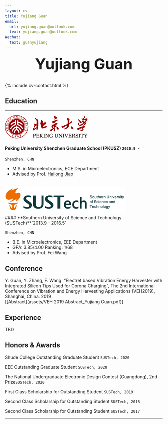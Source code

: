 ```yaml
---
layout: cv
title: Yujiang Guan
email:
  url: yujiang.guan@outlook.com
  text: yujiang.guan@outlook.com
Wechat: 
  text: guanyujiang
---
```


<font size="7"><center><b>Yujiang Guan</b></center></font><br />

<!--
include contact information from the front matter
Supported arguments:

    - homepage: url, text
        - phone
        - email
-->

{% include cv-contact.html %}

## Education

---

<img src="media/标志与中英文校名组合规范_左右.png" style="zoom:67%;" />  

#### **Peking University Shenzhen Graduate School (PKUSZ)** `2020.9 -`

```
Shenzhen, CHN
```

- M.S. in Microelectronics, ECE Department
- Advised by Prof. [Hailong Jiao](http://pku-vlsi.com/)<br>
<br>


<div align="left"><img src="media/LOGO.png" style="zoom: 67%;" /> </div> 
#### **Southern University of Science and Technology (SUSTech)**`2013.9 - 2016.5`

```
Shenzhen, CHN
```

- B.E. in Microelectronics, EEE Department
- GPA: 3.85/4.00   Ranking: 1/68
- Advised by  Prof. Fei Wang

## Conference
Y. Guan, Y. Zhang, F. Wang. “Electret based Vibration Energy Harvester with Integrated Silicon Tips Used for Corona Charging”, The 2nd International Conference on Vibration and Energy Harvesting Applications (VEH2019), Shanghai, China. 2019 <br>[[Abstract](assets/VEH 2019 Abstract_Yujiang Guan.pdf)]

## Experience

TBD

## Honors & Awards


Shude College Outstanding Graduate Student `SUSTech, 2020` <br>

EEE Outstanding Graduate Student `SUSTech, 2020` <br>

The National Undergraduate Electronic Design Contest (Guangdong), 2nd Prize`SUSTech, 2020` <br>

First Class Scholarship  for Outstanding Student `SUSTech, 2019` <br>

Second Class Scholarship  for Outstanding Student `SUSTech, 2018` <br>

Second Class Scholarship  for Outstanding Student `SUSTech, 2017` <br>

---
